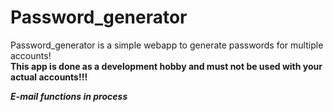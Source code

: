 # Password_generator

Password_generator is a simple webapp to generate passwords for multiple accounts!<br/>
**This app is done as a development hobby and must not be used with your actual accounts!!!**

_**E-mail functions in process**_
